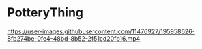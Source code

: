 # PotteryThing



https://user-images.githubusercontent.com/11476927/195958626-8fb274be-0fe4-48bd-8b52-2f51cd20fb16.mp4


